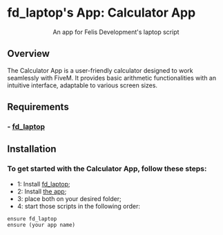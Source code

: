 # fd_laptop's App: Calculator App

<p align="center">
  An app for Felis Development's laptop script
</p>

## Overview

The Calculator App is a user-friendly calculator designed to work seamlessly with FiveM. It provides basic arithmetic functionalities with an intuitive interface, adaptable to various screen sizes.

## **Requirements**
### - **[fd_laptop](https://github.com/FelisDevelopment/fd_laptop)**

## **Installation**

### To get started with the Calculator App, follow these steps:

- 1: Install [fd_laptop](https://github.com/FelisDevelopment/fd_laptop);
- 2: Install [the app](https://github.com/PFScripts/fd_laptop_calc_app);
- 3: place both on your desired folder;
- 4: start those scripts in the following order:
```
ensure fd_laptop
ensure (your app name)
```
